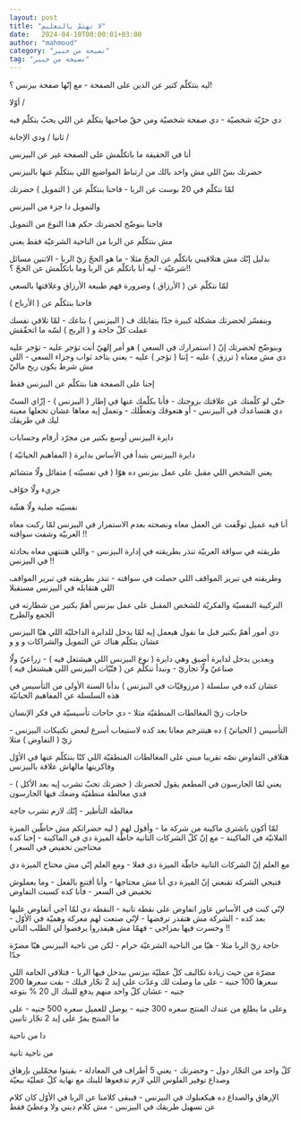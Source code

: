 ```yaml
---
layout: post
title: "لا تهتمّ بالتعليم"
date:   2024-04-10T00:00:01+03:00
author: "mahmoud"
category: "نصيحة من خبير"
tag: "نصيحة من خبير"
---
```



ليه بتتكلّم كتير عن الدين على الصفحة - مع إنّها صفحة بيزنس
؟!




أوّلا /

دي حرّيّة شخصيّة - دي صفحة شخصيّة ومن حقّ صاحبها يتكلّم عن
اللي يحبّ يتكلّم فيه




ثانيا / ودي الإجابة /

أنا في الحقيقة ما باتكلّمش على الصفحة غير عن
البيزنس

حضرتك بسّ اللي مش واخد بالك من ارتباط المواضيع اللي
بنتكلّم عنها بالبيزنس




لمّا نتكلّم في 20 بوست عن الربا - فاحنا بنتكلّم عن (
التمويل ) حضرتك

والتمويل دا جزء من البيزنس

فاحنا بنوضّح لحضرتك حكم هذا النوع من التمويل

مش بنتكلّم عن الربا من الناحية الشرعيّة فقط يعني




بدليل إنّك مش هتلاقيني باتكلّم عن الحجّ مثلا - ما هو الحجّ
زيّ الربا - الاتنين مسائل شرعيّة - ليه أنا باتكلّم عن الربا وما باتكلّمش عن
الحجّ ؟!!




لمّا نتكلّم عن ( الأرزاق ) وضرورة فهم طبيعة الأرزاق
وعلاقتها بالسعي

فاحنا بنتكلّم عن ( الأرباح )

وبنفسّر لحضرتك مشكلة كبيرة جدّا بتقابلك ف ( البيزنس )
بتاعك - لمّا تلاقي نفسك عملت كلّ حاجة و ( الربح ) لسّه ما اتحقّقش

وبنوضّح لحضرتك إنّ ( استمرارك في السعي ) هو أمر إلهيّ أنت
تؤجر عليه - تؤجر عليه دي مش معناه ( ترزق ) عليه - إنتا ( تؤجر ) عليه -
يعني بتاخد ثواب وجزاء السعي - اللي مش شرط يكون ربح ماليّ




إحنا على الصفحة هنا بنتكلّم عن البيزنس فقط

حتّى لو كلّمتك عن علاقتك بزوجتك - فأنا بكلّمك عنها في إطار
( البيزنس ) - إزّاي الستّ دي هتساعدك في البيزنس - أو هتعوقك وتعطّلك - وتعمل
إيه معاها عشان تجعلها معينة ليك في طريقك




دايرة البيزنس أوسع بكتير من مجرّد أرقام وحسابات

دايرة البيزنس بتبدأ في الأساس بدايرة ( المفاهيم
الحياتيّة )

يعني الشخص اللي مقبل على عمل بيزنس ده هوّا ( في نفسيّته )
متفائل ولّا متشائم

جريء ولّا خوّاف

نفسيّته صلبة ولّا هشّة




أنا فيه عميل توقّفت عن العمل معاه ونصحته بعدم الاستمرار
في البيزنس لمّا ركبت معاه العربيّة وشفت سواقته !!

طريقته في سواقة العربيّة تنذر بطريقته في إدارة البيزنس -
واللي هتنتهي معاه بحادثة في البيزنس !!

وطريقته في تبرير المواقف اللي حصلت في سواقته - تنذر
بطريقته في تبرير المواقف اللي هتقابله في البيزنس مستقبلا




التركيبة النفسيّة والفكريّة للشخص المقبل على عمل بيزنس أهمّ
بكتير من شطارته في الجمع والطرح

دي أمور أهمّ بكتير قبل ما نقول هيعمل إيه لمّا يدخل للدايرة
الداخليّة اللي هيّا البيزنس عشان يتكلّم هناك عن التمويل والشراكات و و
و

وبعدين يدخل لدايرة أضيق وهي دايرة ( نوع البيزنس اللي
هيشتغل فيه ) - زراعيّ ولّا صناعيّ ولّا تجاريّ - ونبدأ نتكلّم عن ( فنّيّات
البيزنس اللي هيشتغل فيه )




عشان كده في سلسلة ( مرزوقيّات في البيزنس ) بدأنا السنة
الأولى من التأسيس في هذه السلسلة عن المفاهيم الحياتيّة

حاجات زيّ المغالطات المنطقيّة مثلا - دي حاجات تأسيسيّة في
فكر الإنسان

التأسيس ( الحياتيّ ) ده هيتترجم معانا بعد كده لاستيعاب
أسرع لبعض تكتيكات البيزنس - زيّ ( التفاوض ) مثلا

هتلاقي التفاوض نصّه تقريبا مبني على المغالطات المنطقيّة
اللي كنّا بنتكلّم عنها في الأوّل وفاكرينها مالهاش علاقة بالبيزنس




يعني لمّا الجارسون في المطعم يقول لحضرتك ( حضرتك تحبّ تشرب
إيه بعد الأكل ) - فدي مغالطة منطقيّة وضعك فيها الجارسون

مغالطة التأطير - إنّك لازم تشرب حاجة




لمّا أكون باشتري ماكينة من شركة ما - وأقول لهم ( ليه
حضراتكم مش حاطّين الميزة الفلانيّة في الماكينة - مع إنّ كلّ الشركات التانية
حاطّة الميزة دي في الماكينة - إحنا كده محتاجين تخفيض في السعر )

مع العلم إنّ الشركات التانية حاطّة الميزة دي فعلا - ومع
العلم إنّي مش محتاج الميزة دي




فتيجي الشركة تقنعني إنّ الميزة دي أنا مش محتاجها - وأنا
أقتنع بالفعل - وما يعملوش تخفيض في السعر - فأنا كده كسبت التفاوض

لإنّي كنت في الأساس عاوز اتفاوض على نقطة تانية - النقطة
دي لمّا آجي أتفاوض عليها بعد كده - الشركة مش هتقدر ترفضها - لإنّي صنعت لهم
معركة وهميّة في الأوّل - وخسرت فيها بمزاجي - فهمّا مش هيقدروا يرفضوا لي
الطلب التاني !!




حاجة زيّ الربا مثلا - هيّا من الناحية الشرعيّة حرام - لكن
من ناحية البيزنس هيّا مضرّة جدّا

مضرّة من حيث زيادة تكاليف كلّ عمليّة بيزنس بيدخل فيها
الربا - فتلاقي الخامة اللي سعرها 100 جنيه - على ما وصلت لك وعدّت على إيد
2 تجّار قبلك - بقت سعرها 200 جنيه - عشان كلّ واحد منهم يدفع للبنك ال 20 %
بتوعه

وعلى ما يطلع من عندك المنتج سعره 300 جنيه - يوصل للعميل
سعره 500 جنيه - على ما المنتج يمرّ على إيد 2 تجّار تانيين




دا من ناحية




من ناحية تانية

كلّ واحد من التجّار دول - وحضرتك - يعني 5 أطراف في
المعادلة - بقيتوا محمّلين بإرهاق وصداع توفير الفلوس اللي لازم تدفعوها
للبنك مع نهاية كلّ عمليّة بيعيّة

الإرهاق والصداع ده هيكعبلوك في البيزنس - فيبقى كلامنا عن
الربا في الأوّل كان كلام عن تسهيل طريقك في البيزنس - مش كلام ديني ولا
وعظيّ فقط
